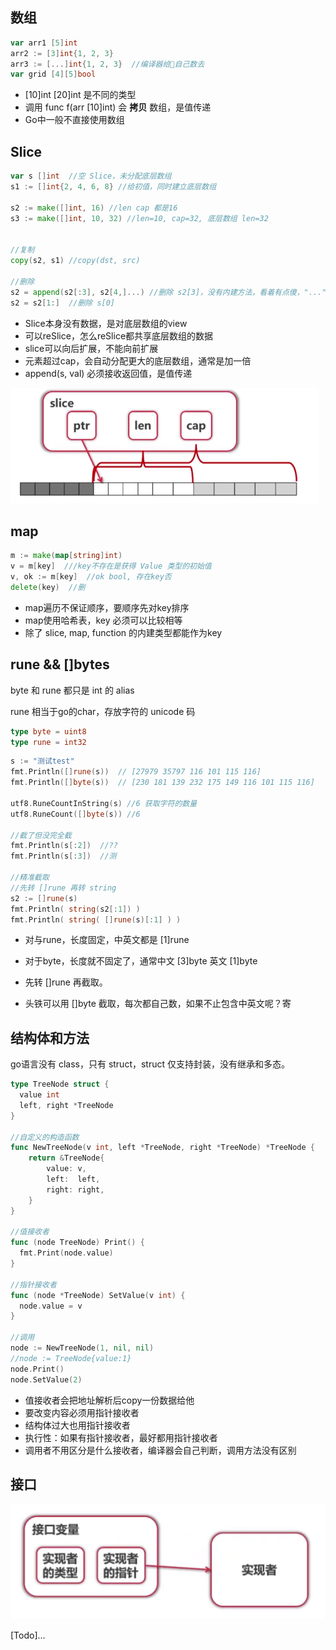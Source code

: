 ## 数组

```go
var arr1 [5]int
arr2 := [3]int{1, 2, 3}
arr3 := [...]int{1, 2, 3}  //编译器给👴自己数去
var grid [4][5]bool
```

- [10]int [20]int 是不同的类型
- 调用 func f(arr [10]int) 会 **拷贝** 数组，是值传递
- Go中一般不直接使用数组

## Slice

```go
var s []int  //空 Slice，未分配底层数组
s1 := []int{2, 4, 6, 8} //给初值，同时建立底层数组

s2 := make([]int, 16) //len cap 都是16
s3 := make([]int, 10, 32) //len=10, cap=32, 底层数组 len=32


//复制
copy(s2, s1) //copy(dst, src)

//删除
s2 = append(s2[:3], s2[4,]...) //删除 s2[3]，没有内建方法，看着有点傻，"..."表示把每个元素都喂进去
s2 = s2[1:]  //删除 s[0]
```

- Slice本身没有数据，是对底层数组的view
- 可以reSlice，怎么reSlice都共享底层数组的数据
- slice可以向后扩展，不能向前扩展
- 元素超过cap，会自动分配更大的底层数组，通常是加一倍
- append(s, val) 必须接收返回值，是值传递



<img src="image-20220316125435093.png" alt="image-20220316125435093" style="zoom:50%;" />

## map

```go
m := make(map[string]int)
v = m[key]  ///key不存在是获得 Value 类型的初始值
v, ok := m[key]  //ok bool, 存在key否
delete(key)  //删
```

- map遍历不保证顺序，要顺序先对key排序
- map使用哈希表，key 必须可以比较相等
- 除了 slice, map, function 的内建类型都能作为key

## rune && []bytes

byte 和 rune 都只是 int 的 alias

rune 相当于go的char，存放字符的 unicode 码

```go
type byte = uint8
type rune = int32
```

```go
s := "测试test"
fmt.Println([]rune(s))  // [27979 35797 116 101 115 116]
fmt.Println([]byte(s))  // [230 181 139 232 175 149 116 101 115 116]

utf8.RuneCountInString(s) //6 获取字符的数量
utf8.RuneCount([]byte(s)) //6

//截了但没完全截
fmt.Println(s[:2])  //??
fmt.Println(s[:3])  //测

//精准截取
//先转 []rune 再转 string
s2 := []rune(s)
fmt.Println( string(s2[:1]) )
fmt.Println( string( []rune(s)[:1] ) )
```

- 对与rune，长度固定，中英文都是 [1]rune

- 对于byte，长度就不固定了，通常中文 [3]byte 英文 [1]byte

- 先转 []rune 再截取。

- 头铁可以用 []byte 截取，每次都自己数，如果不止包含中英文呢？寄



## 结构体和方法

go语言没有 class，只有 struct，struct 仅支持封装，没有继承和多态。

```go
type TreeNode struct {
  value int
  left, right *TreeNode
}

//自定义的构造函数
func NewTreeNode(v int, left *TreeNode, right *TreeNode) *TreeNode {
	return &TreeNode{
		value: v,
		left:  left,
		right: right,
	}
}

//值接收者
func (node TreeNode) Print() {
  fmt.Print(node.value)
}

//指针接收者
func (node *TreeNode) SetValue(v int) {
  node.value = v
}

//调用
node := NewTreeNode(1, nil, nil)
//node := TreeNode{value:1}
node.Print()
node.SetValue(2)
```

- 值接收者会把地址解析后copy一份数据给他
- 要改变内容必须用指针接收者
- 结构体过大也用指针接收者
- 执行性：如果有指针接收者，最好都用指针接收者
- 调用者不用区分是什么接收者，编译器会自己判断，调用方法没有区别

## 接口

<img src="assets/image-20220316141649607.png" alt="image-20220316141649607" style="zoom:50%;" />

[Todo]...